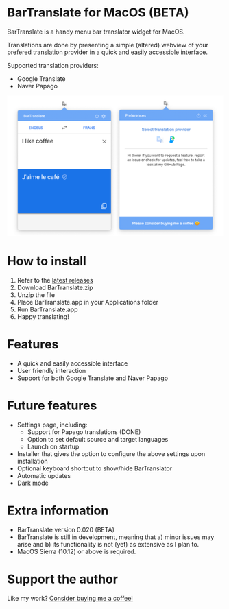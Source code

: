<link rel="stylesheet" href="assets/css/style.css">

# BarTranslate for MacOS (BETA)
BarTranslate is a handy menu bar translator widget for MacOS.

Translations are done by presenting a simple (altered) webview of your prefered translation provider in a quick and easily accessible interface.

Supported translation providers:
* Google Translate 
* Naver Papago

<img src="assets/images/interface-snapshot.png" alt="BarTranslate interface snapshot"/>

# How to install

1. Refer to the [latest releases](https://github.com/ThijmenDam/BarTranslate/releases)
1. Download BarTranslate.zip
1. Unzip the file
1. Place BarTranslate.app in your Applications folder
1. Run BarTranslate.app
1. Happy translating!

# Features
* A quick and easily accessible interface
* User friendly interaction
* Support for both Google Translate and Naver Papago


# Future features
* Settings page, including:
   * Support for Papago translations (DONE)
   * Option to set default source and target languages
   * Launch on startup
* Installer that gives the option to configure the above settings upon installation
* Optional keyboard shortcut to show/hide BarTranslator
* Automatic updates
* Dark mode

# Extra information
* BarTranslate version 0.020 (BETA)
* BarTranslate is still in development, meaning that a) minor issues may arise and b) its functionality is not (yet) as extensive as I plan to.
* MacOS Sierra (10.12) or above is required.

# Support the author
Like my work? [Consider buying me a coffee!](https://www.paypal.me/thijmendam)

